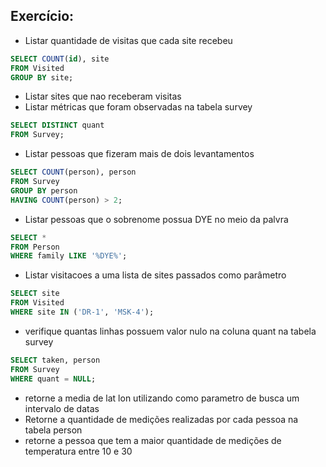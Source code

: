 ## Exercício:
  * Listar quantidade de visitas que cada site recebeu  
```sql
SELECT COUNT(id), site
FROM Visited
GROUP BY site;
```
  * Listar sites que nao receberam visitas
  * Listar métricas que foram observadas na tabela survey
```sql
SELECT DISTINCT quant
FROM Survey;
```
  * Listar pessoas que fizeram mais de dois levantamentos
```sql
SELECT COUNT(person), person
FROM Survey
GROUP BY person
HAVING COUNT(person) > 2;
```
  * Listar pessoas que o sobrenome possua DYE no meio da palvra
```sql
SELECT *
FROM Person
WHERE family LIKE '%DYE%';
```
  * Listar visitacoes a uma lista de sites passados como parâmetro
```sql
SELECT site
FROM Visited
WHERE site IN ('DR-1', 'MSK-4');
```
  * verifique quantas linhas possuem valor nulo na coluna quant na tabela survey
```sql
SELECT taken, person
FROM Survey
WHERE quant = NULL;
```
  * retorne a media de lat lon utilizando como parametro de busca um intervalo
   de datas
  * Retorne a quantidade de medições realizadas por cada pessoa na tabela person
  * retorne a pessoa que tem a maior quantidade de medições de temperatura entre
   10 e 30
